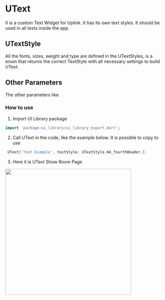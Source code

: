 # UText

It is a custom Text Widget for Uplink. It has its own text styles. It should be used in all texts inside the app.

## UTextStyle 

All the fonts, sizes, weight and type are defined in the UTextStyles, is a enum that returns the correct TextStyle with all necessary settings to build UText.

## Other Parameters 

The other parameters like

### How to use 

1. Import UI Library package 

```dart
import 'package:ui_library/ui_library_export.dart';
```
2. Call UText in the code, like the example below. It is possible to copy to use

```dart
 UText('Text Example', textStyle: UTextStyle.H4_fourthHeader,),
```

3. Here it is UText Show Room Page

<img width="400" src='ui_library/_media/utext_textstyles.png'></img>
